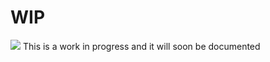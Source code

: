 # WIP
[![](https://jitpack.io/v/MamboBryan/calendar-row.svg)](https://jitpack.io/#MamboBryan/calendar-row)
This is a work in progress and it will soon be documented